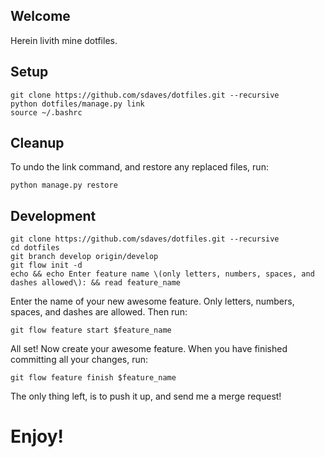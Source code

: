 Welcome
-------

Herein livith mine dotfiles.

Setup
-----

    git clone https://github.com/sdaves/dotfiles.git --recursive
    python dotfiles/manage.py link
    source ~/.bashrc

Cleanup
-------

To undo the link command, and restore any replaced files, run:

    python manage.py restore

Development
-----------

    git clone https://github.com/sdaves/dotfiles.git --recursive
    cd dotfiles
    git branch develop origin/develop
    git flow init -d    
    echo && echo Enter feature name \(only letters, numbers, spaces, and dashes allowed\): && read feature_name

Enter the name of your new awesome feature. Only letters, numbers, spaces, and dashes are allowed. Then run:

    git flow feature start $feature_name

All set! Now create your awesome feature. When you have finished committing all your changes, run:

    git flow feature finish $feature_name

The only thing left, is to push it up, and send me a merge request!

Enjoy!
======
